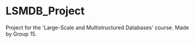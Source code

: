 # LSMDB_Project
Project for the 'Large-Scale and Multistructured Databases' course. Made by Group 15.
